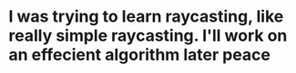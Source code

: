 # I was trying to learn raycasting, like really simple raycasting. I'll work on an effecient algorithm later peace
